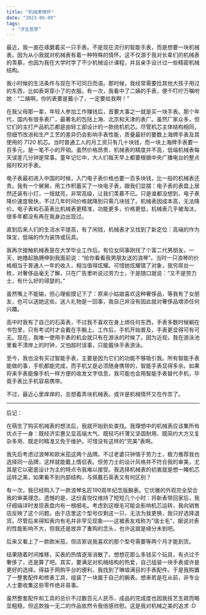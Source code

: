 ```yaml
---
title: "机械表情怀"
date: "2023-06-09"
tags: 
  - "浮生若梦"
---
```


最近，我一直在琢磨着买一只手表。不是现在流行的智能手表，而是想要一块机械表。因为从小我就对机械表有着一种特殊的情怀。这不仅源于我对长辈们的机械表的羡慕，也因为我在大学时学了不少机械设计课程，并且亲手设计过一些精密机械结构。

我小时候的生活条件与现在不可同日而语。那时候，我经常需要捡其他大孩子用过的东西，比如表哥穿小了的衣服。有一次，我看中了二姨的手表，便千叮咛万嘱咐她：“二姨啊，你的表要是戴小了，一定要给我啊！”

在我父母那一辈，年轻人参加工作赚钱后，首要大事之一就是买一块手表。那个年代，国内有很多表厂，最著名的包括上海、北京和天津的表厂。虽然厂家众多，但它们的主打产品机芯都是由轻工部设计的一款统机机芯。尽管机芯主体结构相同，但细节改进和生产工艺的差异仍会影响手表性能，质量最好的要数上海牌手表及其使用的 7120 机芯。当时普通工人的月工资只有几十块钱，而一块上海牌手表要一百多元，是一笔不小的开销。虽然价格昂贵，机械表的精度并不高，低端机械表每天误差几分钟是常事。童年记忆中，大人们每天早上都要根据中央广播电台的整点报时校对手表。

电子表最初进入中国的时候，入门电子表价格也要一百多块钱，比一般的机械表还贵。我有一个舅舅，用工作积蓄买了一块电子表，跟我们显摆：电子表的表盘上居然还装有小灯，一按就亮，非常高级，让我们羡慕不已。只是谁都没想到，电子表降价速度极快，不过几年时间价格就降到只需几块钱了。机械表因成本高，无法降价。电子表和石英表比机械表更精准，功能更多，价格更低，机械表几乎被淘汰，很多年都没有再在我身边出现过。

直到后来人们的生活水平提高，有了闲钱，机械表才又找到了新定位：高端的作为珠宝，低端的作为装饰或玩具。

我再次接触机械表是在大学毕业工作后。有位女同事刚找了个富二代男朋友，一天，她撸起胳膊伸到我面前说：“给你看看我男朋友送的浪琴”。当时一只浪琴的价格相当于普通人一年的收入，相当值得炫耀。可惜她炫耀错了对象，我穷屌丝一枚，对奢侈品毫无了解，只在广告里听说过劳力士，于是随口就说：“又不是劳力士，有什么好的得瑟的。”

虽然嘴上不能输，但心理偷摸记下了：原来小姑娘喜欢这种奢侈品，等我有了女朋友，也可以送她这些。送人礼物是一回事，我自己并没有因此就对奢侈品增添任何兴趣。

高中时我有了自己的石英表，不过我不喜欢在身上绑任何东西，手表多数时候躺在书包里，只有考试时才会戴在手腕上。工作后，手机开始普及，手表更显得可有可无。现在，我唯一使用手表的机会就只有在游泳的时候了。因为近视，我在游泳池里看不清岸上的时钟，又怕超时误事，只能戴块手表游泳。

至今，我也没有买过智能手表，主要是因为它们的功能不够吸引我。所有智能手表能做的事，手机都能完成，而手机又是必须随身携带的，智能手表显得多余。如果将来手表能像手机一样方便的收发文字信息，我可能也会用智能手表替代手机，毕竟手表比手机容易携带。

不过，最近心里痒痒的，总想着弄块机械表。或许是机械情怀又在作祟了。

------------------------

后记：

在萌生了购买机械表的想法后，我就开始到处查找。我理想中的机械表应该集所有优点于一身：既经济实惠又显高端大气、既轻巧纤薄又坚固耐用、既简约大方又复杂多用、既走时精准又免于维护。可惜没有这样的“完美”表啊。

我先后考虑过浪琴和欧米茄这两个品牌。不过老婆只钟情于劳力士，极力推荐我也选择同一品牌，这样就能戴上情侣表。但劳力士的设计风格并不符合我的审美，尤其是它以密底设计为主的特点令我难以接受。我选择机械表的初衷就是想一睹机芯运转之美，如果看不到内部结构，与佩戴石英表又有何区别？

有一次，我已经购入了一款浪琴名匠190周年纪念版腕表。它优雅的外观完全契合我的审美理念。遗憾的是，这份喜悦仅维持了短短几个小时：将新表带回家后，我仔细端详时发现表盘内有一根细毛。考虑到这根毛可能会影响机芯运转，我向销售店反映了这个问题。由于店里这个型号仅剩这一只，无法为我更换，我只好选择退货。尽管后来得知表内有毛并非罕见现象——这被表友戏称为"瑞士毛"，据说对表的性能影响不大，但我还是放弃了重购的念头，也许这就是缘分未到吧。

后来又看上了一款欧米茄，但店家说我喜欢的那个型号需要等两个月才能到货。

结果随着时间推移，买表的热情逐渐消散了。想想花那么多钱买个玩具，有点过于奢侈了，还是算了吧。其实，要满足对机械结构的热爱，自己组装一块手表或许是更好的选择。得益于网购平台的便利，我找到了琳琅满目的手表配件。于是我购置了一整套配件和修表工具，组装了一块属于自己的腕表。想来若是在从前，非专业人士要收集这些零件绝非易事。

虽然整套配件和工具的总价不过数百元人民币，成品的完成度也因我技艺生疏而略显粗糙，但这款独一无二的作品依然令我倍感欣慰。这是我对机械之美的追求 :D
